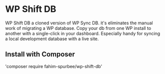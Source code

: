 # WP Shift DB

WP Shift DB a cloned version of WP Sync DB. it's eliminates the manual work of migrating a WP database. Copy your db from one WP install to another with a single-click in your dashboard. Especially handy for syncing a local development database with a live site.

## Install with Composer
'composer require fahim-spurbee/wp-shift-db'
